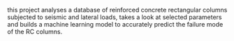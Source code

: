 this project analyses a database of reinforced concrete rectangular columns subjected to seismic and lateral loads, takes a look at selected parameters and builds a machine learning model to accurately predict the 
failure mode of the RC columns.

